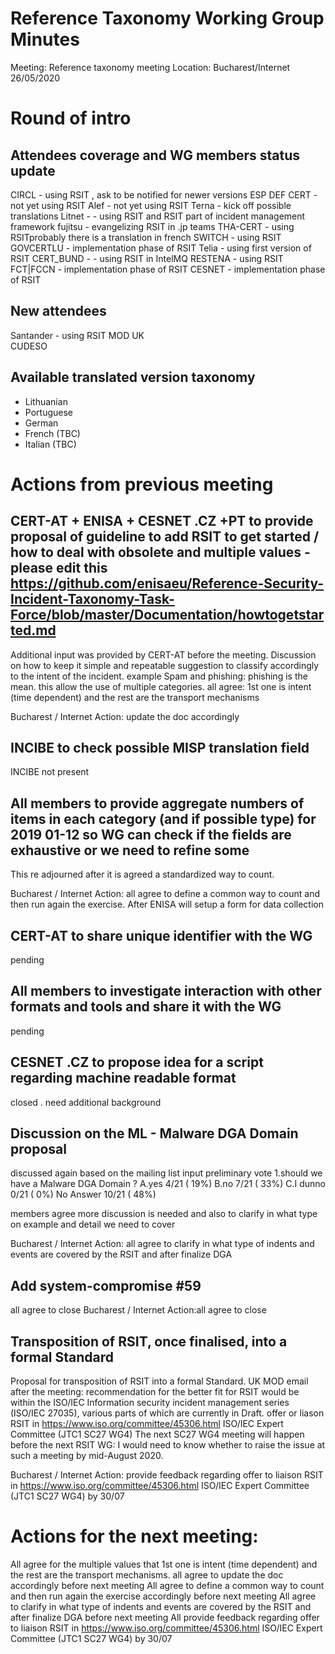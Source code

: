 # Reference Taxonomy Working Group Minutes

Meeting: Reference taxonomy meeting Location: Bucharest/Internet 26/05/2020

# Round of intro

## Attendees coverage and WG members status update
CIRCL - using RSIT , ask to be notified for newer versions
ESP DEF CERT - not yet using RSIT
Alef - not yet using RSIT
Terna  -  kick off possible translations 
Litnet -  - using RSIT and RSIT part of incident management framework
fujitsu -  evangelizing RSIT in .jp teams
THA-CERT - using RSITprobably there is a translation in french
SWITCH - using RSIT
GOVCERTLU - implementation phase of  RSIT
Telia -  using first version of RSIT
CERT_BUND - - using RSIT in IntelMQ
RESTENA - using RSIT
FCT|FCCN - implementation phase of  RSIT
CESNET - implementation phase of  RSIT

## New attendees
Santander - using RSIT
MOD UK  
CUDESO
 

## Available translated version taxonomy
- Lithuanian
- Portuguese
- German
- French (TBC)
- Italian (TBC)

# Actions from previous meeting


##  CERT-AT + ENISA + CESNET .CZ +PT to provide proposal of guideline to add RSIT to get started / how to deal with obsolete and multiple values - please edit this https://github.com/enisaeu/Reference-Security-Incident-Taxonomy-Task-Force/blob/master/Documentation/howtogetstarted.md  

Additional input was provided by CERT-AT before the meeting.
Discussion on how to keep it simple and repeatable 
suggestion to classify accordingly to the intent of the incident. example Spam and phishing: phishing is the mean. this allow the use of multiple categories.
all agree:
1st one is intent (time dependent) and the rest are the transport mechanisms

Bucharest / Internet Action: update the doc accordingly

## INCIBE to check possible MISP translation field
INCIBE not present

## All members to provide aggregate numbers of items in each category (and if possible type) for 2019 01-12 so WG can check if the fields are exhaustive or we need to refine some  
This re adjourned after it is agreed a standardized way to count.

Bucharest / Internet Action: all agree to define a common way to count and then run again the exercise. After ENISA will setup a form for data collection

## CERT-AT to share unique identifier with the WG
pending 

## All members to investigate interaction with other formats and tools and share it with the WG
pending

## CESNET .CZ to propose idea for a script regarding machine readable format
closed .  need additional background

## Discussion on the ML -  Malware DGA Domain proposal
discussed again based on the mailing list input
preliminary vote
 1.should we have a Malware DGA Domain ?
        A.yes           4/21 ( 19%)
        B.no            7/21 ( 33%)
        C.I dunno       0/21 (  0%)
No Answer  10/21 ( 48%)

members agree more discussion is needed and also to clarify in what type on example and detail we need to cover 

Bucharest / Internet Action: all agree to clarify in what type of indents and events are covered by the RSIT and after finalize DGA 

## Add system-compromise #59
all agree to close 
Bucharest / Internet Action:all agree to close 

## Transposition of RSIT, once finalised, into a formal Standard

Proposal for transposition of RSIT into a formal Standard. 
UK MOD email after the meeting:
recommendation for the better fit for RSIT would be within the ISO/IEC Information security incident management series (ISO/IEC 27035), various parts of which are currently in Draft.
offer or liason RSIT in https://www.iso.org/committee/45306.html ISO/IEC Expert Committee (JTC1 SC27 WG4) 
The next SC27 WG4 meeting will happen before the next RSIT WG: I would need to know whether to raise the issue at such a meeting by mid-August 2020.

Bucharest / Internet Action: provide feedback regarding offer to liaison RSIT in https://www.iso.org/committee/45306.html ISO/IEC Expert Committee (JTC1 SC27 WG4) by 30/07

# Actions for the next meeting:
All agree for the multiple values that 1st one is intent (time dependent) and the rest are the transport mechanisms. all agree to update the doc accordingly before next meeting
All agree to define a common way to count and then run again the exercise accordingly before next meeting 
All agree to clarify in what type of indents and events are covered by the RSIT and after finalize DGA  before next meeting 
All provide feedback regarding offer to liaison RSIT in https://www.iso.org/committee/45306.html ISO/IEC Expert Committee (JTC1 SC27 WG4) by 30/07

